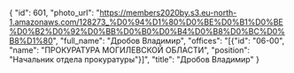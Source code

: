 {
    "id": 601,
    "photo_url": "https://members2020by.s3.eu-north-1.amazonaws.com/128273_%D0%94%D1%80%D0%BE%D0%B1%D0%BE%D0%B2%D0%92%D0%BB%D0%B0%D0%B4%D0%B8%D0%BC%D0%B8%D1%80",
    "full_name": "Дробов Владимир",
    "offices": "[{\"id\": \"06-00\", \"name\": \"ПРОКУРАТУРА МОГИЛЕВСКОЙ ОБЛАСТИ\", \"position\": \"Начальник отдела прокуратуры\"}]",
    "title": "Дробов Владимир"
}